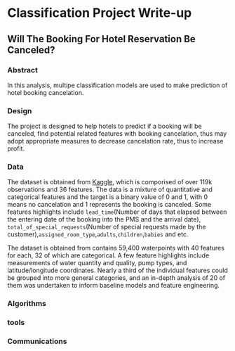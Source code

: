# Classification Project Write-up
## Will The Booking For Hotel Reservation Be Canceled?

### Abstract
In this analysis, multipe classification models are used to make prediction of hotel booking cancelation.

### Design
The project is designed to help hotels to predict if a booking will be canceled, find potential related features with booking cancelation, thus may adopt appropriate measures to decrease cancelation rate, thus to increase profit.

### Data
 The dataset is obtained from [Kaggle](https://www.kaggle.com/jessemostipak/hotel-booking-demand), which is comporised of over 119k observations and 36 features.  The data is a mixture of quantitative and categorical features and the target is a binary value of 0 and 1, with 0 means no cancelation and 1 represents the booking is canceled. Some features highlights include ```lead_time```(Number of days that elapsed between the entering date of the booking into the PMS and the arrival date), ```total_of_special_requests```(Number of special requests made by the customer),```assigned_room_type```,```adults```,```children```,```babies``` and etc. 

The dataset is obtained from contains 59,400 waterpoints with 40 features for each, 32 of which are categorical. A few feature highlights include measurements of water quantity and quality, pump types, and latitude/longitude coordinates. Nearly a third of the individual features could be grouped into more general categories, and an in-depth analysis of 20 of them was undertaken to inform baseline models and feature engineering.

### Algorithms

### tools

### Communications
